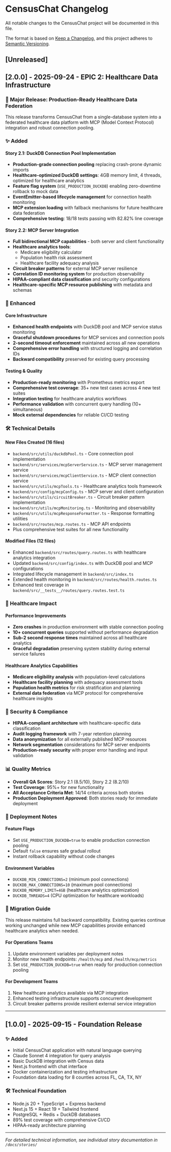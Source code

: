 # CensusChat Changelog

All notable changes to the CensusChat project will be documented in this file.

The format is based on [Keep a Changelog](https://keepachangelog.com/en/1.0.0/),
and this project adheres to [Semantic Versioning](https://semver.org/spec/v2.0.0.html).

## [Unreleased]

## [2.0.0] - 2025-09-24 - **EPIC 2: Healthcare Data Infrastructure**

### 🎉 Major Release: Production-Ready Healthcare Data Federation

This release transforms CensusChat from a single-database system into a federated healthcare data platform with MCP (Model Context Protocol) integration and robust connection pooling.

### ✨ Added

#### Story 2.1: DuckDB Connection Pool Implementation
- **Production-grade connection pooling** replacing crash-prone dynamic imports
- **Healthcare-optimized DuckDB settings**: 4GB memory limit, 4 threads, optimized for healthcare analytics
- **Feature flag system** (`USE_PRODUCTION_DUCKDB`) enabling zero-downtime rollback to mock data
- **EventEmitter-based lifecycle management** for connection health monitoring
- **MCP extension loading** with fallback mechanisms for future healthcare data federation
- **Comprehensive testing**: 18/18 tests passing with 82.82% line coverage

#### Story 2.2: MCP Server Integration
- **Full bidirectional MCP capabilities** - both server and client functionality
- **Healthcare analytics tools**:
  - Medicare eligibility calculator
  - Population health risk assessment
  - Healthcare facility adequacy analysis
- **Circuit breaker patterns** for external MCP server resilience
- **Correlation ID monitoring system** for production observability
- **HIPAA-compliant data classification** and security configurations
- **Healthcare-specific MCP resource publishing** with metadata and schemas

### 🔧 Enhanced

#### Core Infrastructure
- **Enhanced health endpoints** with DuckDB pool and MCP service status monitoring
- **Graceful shutdown procedures** for MCP services and connection pools
- **2-second timeout enforcement** maintained across all new operations
- **Comprehensive error handling** with structured logging and correlation IDs
- **Backward compatibility** preserved for existing query processing

#### Testing & Quality
- **Production-ready monitoring** with Prometheus metrics export
- **Comprehensive test coverage**: 35+ new test cases across 4 new test suites
- **Integration testing** for healthcare analytics workflows
- **Performance validation** with concurrent query handling (10+ simultaneous)
- **Mock external dependencies** for reliable CI/CD testing

### 🛠 Technical Details

#### New Files Created (16 files)
- `backend/src/utils/duckdbPool.ts` - Core connection pool implementation
- `backend/src/services/mcpServerService.ts` - MCP server management service
- `backend/src/services/mcpClientService.ts` - MCP client connection service
- `backend/src/utils/mcpTools.ts` - Healthcare analytics tools framework
- `backend/src/config/mcpConfig.ts` - MCP server and client configuration
- `backend/src/utils/circuitBreaker.ts` - Circuit breaker pattern implementation
- `backend/src/utils/mcpMonitoring.ts` - Monitoring and observability
- `backend/src/utils/mcpResponseFormatter.ts` - Response formatting utilities
- `backend/src/routes/mcp.routes.ts` - MCP API endpoints
- Plus comprehensive test suites for all new functionality

#### Modified Files (12 files)
- Enhanced `backend/src/routes/query.routes.ts` with healthcare analytics integration
- Updated `backend/src/config/index.ts` with DuckDB pool and MCP configurations
- Integrated lifecycle management in `backend/src/index.ts`
- Extended health monitoring in `backend/src/routes/health.routes.ts`
- Enhanced test coverage in `backend/src/__tests__/routes/query.routes.test.ts`

### 🏥 Healthcare Impact

#### Performance Improvements
- **Zero crashes** in production environment with stable connection pooling
- **10+ concurrent queries** supported without performance degradation
- **Sub-2 second response times** maintained across all healthcare analytics
- **Graceful degradation** preserving system stability during external service failures

#### Healthcare Analytics Capabilities
- **Medicare eligibility analysis** with population-level calculations
- **Healthcare facility planning** with adequacy assessment tools
- **Population health metrics** for risk stratification and planning
- **External data federation** via MCP protocol for comprehensive healthcare insights

### 🔐 Security & Compliance

- **HIPAA-compliant architecture** with healthcare-specific data classification
- **Audit logging framework** with 7-year retention planning
- **Data anonymization** for all externally published MCP resources
- **Network segmentation** considerations for MCP server endpoints
- **Production-ready security** with proper error handling and input validation

### 📊 Quality Metrics

- **Overall QA Scores**: Story 2.1 (8.5/10), Story 2.2 (8.2/10)
- **Test Coverage**: 95%+ for new functionality
- **All Acceptance Criteria Met**: 14/14 criteria across both stories
- **Production Deployment Approved**: Both stories ready for immediate deployment

### 🚀 Deployment Notes

#### Feature Flags
- Set `USE_PRODUCTION_DUCKDB=true` to enable production connection pooling
- Default `false` ensures safe gradual rollout
- Instant rollback capability without code changes

#### Environment Variables
- `DUCKDB_MIN_CONNECTIONS=2` (minimum pool connections)
- `DUCKDB_MAX_CONNECTIONS=10` (maximum pool connections)
- `DUCKDB_MEMORY_LIMIT=4GB` (healthcare analytics optimization)
- `DUCKDB_THREADS=4` (CPU optimization for healthcare workloads)

### 🔄 Migration Guide

This release maintains full backward compatibility. Existing queries continue working unchanged while new MCP capabilities provide enhanced healthcare analytics when needed.

#### For Operations Teams
1. Update environment variables per deployment notes
2. Monitor new health endpoints: `/health/mcp` and `/health/mcp/metrics`
3. Set `USE_PRODUCTION_DUCKDB=true` when ready for production connection pooling

#### For Development Teams
1. New healthcare analytics available via MCP integration
2. Enhanced testing infrastructure supports concurrent development
3. Circuit breaker patterns provide resilient external service integration

---

## [1.0.0] - 2025-09-15 - **Foundation Release**

### ✨ Added
- Initial CensusChat application with natural language querying
- Claude Sonnet 4 integration for query analysis
- Basic DuckDB integration with Census data
- Next.js frontend with chat interface
- Docker containerization and testing infrastructure
- Foundation data loading for 8 counties across FL, CA, TX, NY

### 🛠 Technical Foundation
- Node.js 20 + TypeScript + Express backend
- Next.js 15 + React 19 + Tailwind frontend
- PostgreSQL + Redis + DuckDB databases
- 89% test coverage with comprehensive CI/CD
- HIPAA-ready architecture planning

---

*For detailed technical information, see individual story documentation in `/docs/stories/`*